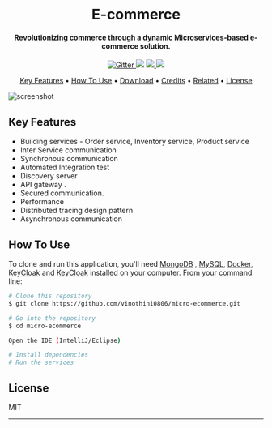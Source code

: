 
<h1 align="center">
  <br>
  <br>
  E-commerce
  <br>
</h1>

<h4 align="center">Revolutionizing commerce through a dynamic Microservices-based e-commerce solution.</h4>

<p align="center">
  <a href="https://badge.fury.io/js/electron-markdownify">
    <img src="https://badge.fury.io/js/electron-markdownify.svg"
         alt="Gitter">
  </a>
  <a href="https://gitter.im/amitmerchant1990/electron-markdownify"><img src="https://badges.gitter.im/amitmerchant1990/electron-markdownify.svg"></a>
  <a href="https://saythanks.io/to/bullredeyes@gmail.com">
      <img src="https://img.shields.io/badge/SayThanks.io-%E2%98%BC-1EAEDB.svg">
  </a>
  <a href="https://www.paypal.me/AmitMerchant">
    <img src="https://img.shields.io/badge/$-donate-ff69b4.svg?maxAge=2592000&amp;style=flat">
  </a>
</p>

<p align="center">
  <a href="#key-features">Key Features</a> •
  <a href="#how-to-use">How To Use</a> •
  <a href="#download">Download</a> •
  <a href="#credits">Credits</a> •
  <a href="#related">Related</a> •
  <a href="#license">License</a>
</p>

![screenshot](https://raw.githubusercontent.com/amitmerchant1990/electron-markdownify/master/app/img/markdownify.gif)

## Key Features

* Building services - Order service, Inventory service, Product service
* Inter Service communication
* Synchronous communication
* Automated Integration test 
* Discovery server
* API gateway .
* Secured communication.
* Performance
* Distributed tracing design pattern
* Asynchronous communication

## How To Use

To clone and run this application, you'll need [MongoDB](https://www.mongodb.com/) , [MySQL](https://www.mysql.com/), [Docker](https://www.docker.com/), [KeyCloak](https://www.keycloak.org/) and [KeyCloak](https://www.keycloak.org/) installed on your computer. From your command line:

```bash
# Clone this repository
$ git clone https://github.com/vinothini0806/micro-ecommerce.git

# Go into the repository
$ cd micro-ecommerce

Open the IDE (IntelliJ/Eclipse)

# Install dependencies
# Run the services
```

## License

MIT

---


